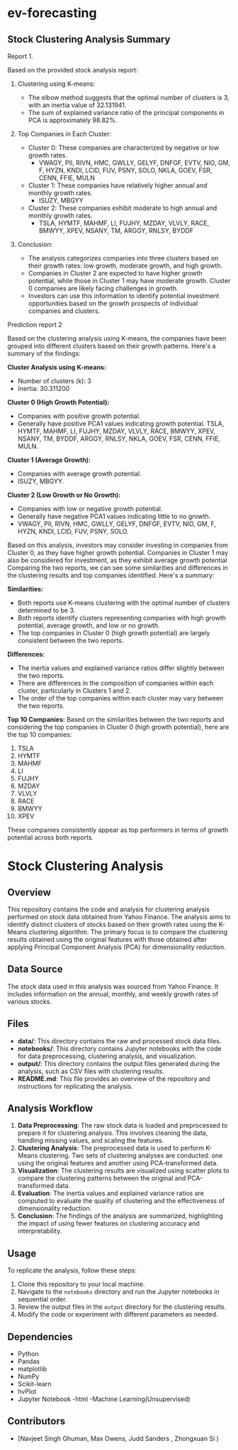 # ev-forecasting      
## Stock Clustering Analysis Summary

Report 1.  

Based on the provided stock analysis report:

1. Clustering using K-means:
   - The elbow method suggests that the optimal number of clusters is 3, with an inertia value of 32.131941.
   - The sum of explained variance ratio of the principal components in PCA is approximately 98.82%.

2. Top Companies in Each Cluster:
   - Cluster 0: These companies are characterized by negative or low growth rates.
     - VWAGY, PII, RIVN, HMC, GWLLY, GELYF, DNFGF, EVTV, NIO, GM, F, HYZN, KNDI, LCID, FUV, PSNY, SOLO, NKLA, GOEV, FSR, CENN, FFIE, MULN
   - Cluster 1: These companies have relatively higher annual and monthly growth rates.
     - ISUZY, MBGYY
   - Cluster 2: These companies exhibit moderate to high annual and monthly growth rates.
     - TSLA, HYMTF, MAHMF, LI, FUJHY, MZDAY, VLVLY, RACE, BMWYY, XPEV, NSANY, TM, ARGGY, RNLSY, BYDDF

3. Conclusion:
   - The analysis categorizes companies into three clusters based on their growth rates: low growth, moderate growth, and high growth.
   - Companies in Cluster 2 are expected to have higher growth potential, while those in Cluster 1 may have moderate growth. Cluster 0 companies are likely facing challenges in growth.
   - Investors can use this information to identify potential investment opportunities based on the growth prospects of individual companies and clusters.


Prediction report 2

Based on the clustering analysis using K-means, the companies have been grouped into different clusters based on their growth patterns. Here's a summary of the findings:

**Cluster Analysis using K-means:**

- Number of clusters (k): 3
- Inertia: 30.311200

**Cluster 0 (High Growth Potential):**
- Companies with positive growth potential.
- Generally have positive PCA1 values indicating growth potential.
TSLA, HYMTF, MAHMF, LI, FUJHY, MZDAY, VLVLY, RACE, BMWYY, XPEV, NSANY, TM, BYDDF, ARGGY, RNLSY, NKLA, GOEV, FSR, CENN, FFIE, MULN.

**Cluster 1 (Average Growth):**
- Companies with average growth potential.
-  ISUZY, MBGYY.

**Cluster 2 (Low Growth or No Growth):**
- Companies with low or negative growth potential.
- Generally have negative PCA1 values indicating little to no growth.
- VWAGY, PII, RIVN, HMC, GWLLY, GELYF, DNFGF, EVTV, NIO, GM, F, HYZN, KNDI, LCID, FUV, PSNY, SOLO.

Based on this analysis, investors may consider investing in companies from Cluster 0, as they have higher growth potential. Companies in Cluster 1 may also be considered for investment, as they exhibit average growth potential
Comparing the two reports, we can see some similarities and differences in the clustering results and top companies identified. Here's a summary:

**Similarities:**
- Both reports use K-means clustering with the optimal number of clusters determined to be 3.
- Both reports identify clusters representing companies with high growth potential, average growth, and low or no growth.
- The top companies in Cluster 0 (high growth potential) are largely consistent between the two reports.

**Differences:**
- The inertia values and explained variance ratios differ slightly between the two reports.
- There are differences in the composition of companies within each cluster, particularly in Clusters 1 and 2.
- The order of the top companies within each cluster may vary between the two reports.

**Top 10 Companies:**
Based on the similarities between the two reports and considering the top companies in Cluster 0 (high growth potential), here are the top 10 companies:

1. TSLA
2. HYMTF
3. MAHMF
4. LI
5. FUJHY
6. MZDAY
7. VLVLY
8. RACE
9. BMWYY
10. XPEV

These companies consistently appear as top performers in terms of growth potential across both reports.


# Stock Clustering Analysis

## Overview
This repository contains the code and analysis for clustering analysis performed on stock data obtained from Yahoo Finance. The analysis aims to identify distinct clusters of stocks based on their growth rates using the K-Means clustering algorithm. The primary focus is to compare the clustering results obtained using the original features with those obtained after applying Principal Component Analysis (PCA) for dimensionality reduction.

## Data Source
The stock data used in this analysis was sourced from Yahoo Finance. It includes information on the annual, monthly, and weekly growth rates of various stocks.

## Files
- **data/**: This directory contains the raw and processed stock data files.
- **notebooks/**: This directory contains Jupyter notebooks with the code for data preprocessing, clustering analysis, and visualization.
- **output/**: This directory contains the output files generated during the analysis, such as CSV files with clustering results.
- **README.md**: This file provides an overview of the repository and instructions for replicating the analysis.

## Analysis Workflow
1. **Data Preprocessing**: The raw stock data is loaded and preprocessed to prepare it for clustering analysis. This involves cleaning the data, handling missing values, and scaling the features.
2. **Clustering Analysis**: The preprocessed data is used to perform K-Means clustering. Two sets of clustering analyses are conducted: one using the original features and another using PCA-transformed data.
3. **Visualization**: The clustering results are visualized using scatter plots to compare the clustering patterns between the original and PCA-transformed data.
4. **Evaluation**: The inertia values and explained variance ratios are computed to evaluate the quality of clustering and the effectiveness of dimensionality reduction.
5. **Conclusion**: The findings of the analysis are summarized, highlighting the impact of using fewer features on clustering accuracy and interpretability.

## Usage
To replicate the analysis, follow these steps:
1. Clone this repository to your local machine.
2. Navigate to the `notebooks` directory and run the Jupyter notebooks in sequential order.
3. Review the output files in the `output` directory for the clustering results.
4. Modify the code or experiment with different parameters as needed.

## Dependencies
- Python
- Pandas
- matplotlib
- NumPy
- Scikit-learn
- hvPlot
- Jupyter Notebook
-html
  -Machine Learning(Unsupervised)
## Contributors
- [Navjeet Singh Ghuman,
Max Owens,
Judd Sanders ,
Zhongxuan Si
) 
